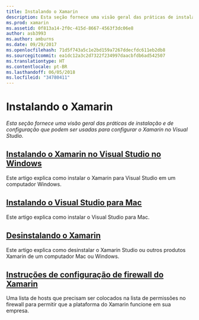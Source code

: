 ```yaml
---
title: Instalando o Xamarin
description: Esta seção fornece uma visão geral das práticas de instalação e de configuração que podem ser usadas para configurar o Xamarin no Visual Studio.
ms.prod: xamarin
ms.assetid: 0f813a14-2f0c-415d-8667-4563f3dc06e8
author: asb3993
ms.author: amburns
ms.date: 09/29/2017
ms.openlocfilehash: 71d5f743a5c1e2bd159a7267ddecfdc611eb2db8
ms.sourcegitcommit: ea1dc12a3c2d7322f234997daacbfdb6ad542507
ms.translationtype: HT
ms.contentlocale: pt-BR
ms.lasthandoff: 06/05/2018
ms.locfileid: "34780411"
---
```

# <a name="installing-xamarin"></a>Instalando o Xamarin

_Esta seção fornece uma visão geral das práticas de instalação e de configuração que podem ser usadas para configurar o Xamarin no Visual Studio._

##  <a name="installing-xamarin-in-visual-studio-on-windowscross-platformget-startedinstallationwindowsmd"></a>[Instalando o Xamarin no Visual Studio no Windows](~/cross-platform/get-started/installation/windows.md)

Este artigo explica como instalar o Xamarin para Visual Studio em um computador Windows.

##  <a name="installing-visual-studio-for-macvisualstudiomacinstallation"></a>[Instalando o Visual Studio para Mac](/visualstudio/mac/installation/)

Este artigo explica como instalar o Visual Studio para Mac.

##  <a name="uninstalling-xamarincross-platformget-startedinstallationuninstalling-xamarinmd"></a>[Desinstalando o Xamarin](~/cross-platform/get-started/installation/uninstalling-xamarin.md)

Este artigo explica como desinstalar o Xamarin Studio ou outros produtos Xamarin de um computador Mac ou Windows.

##  <a name="xamarin-firewall-configuration-instructionsfirewallmd"></a>[Instruções de configuração de firewall do Xamarin](firewall.md)

Uma lista de hosts que precisam ser colocados na lista de permissões no firewall para permitir que a plataforma do Xamarin funcione em sua empresa.
